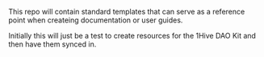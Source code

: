 This repo will contain standard templates that can serve as a reference point when createing documentation or user guides.

Initially this will just be a test to create resources for the 1Hive DAO Kit and then have them synced in.
